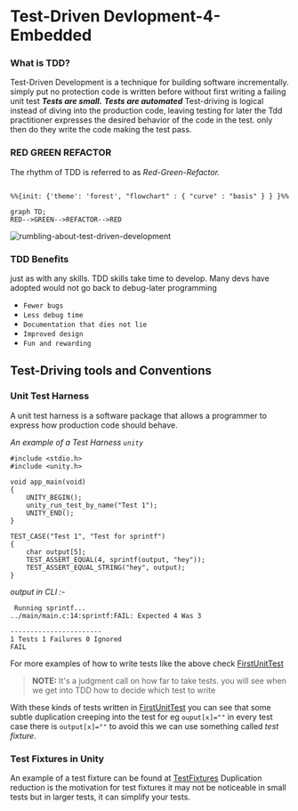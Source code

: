 

# Test-Driven Devlopment-4-Embedded

### What is TDD?
Test-Driven Development is a technique for building software incrementally. simply put no protection code is written before without first writing a failing unit test  _**Tests are small.**_ _**Tests are automated**_  Test-driving is logical instead of diving into the production code, leaving testing for later the Tdd practitioner expresses the desired behavior of the code in the test. only then do they write the code making the test pass.

### RED  GREEN REFACTOR
The rhythm of TDD is referred to as _Red-Green-Refactor._

```mermaid

%%{init: {'theme': 'forest', "flowchart" : { "curve" : "basis" } } }%%

graph TD;
RED-->GREEN-->REFACTOR-->RED
```

![rumbling-about-test-driven-development](https://user-images.githubusercontent.com/98380527/203617797-2ecde856-e67c-44a8-a632-329ee0d74849.jpeg)

### TDD Benefits
just as with any skills.  TDD skills take time to develop. Many devs have adopted would not go back to debug-later programming 

- `Fewer bugs`
- `Less debug time`
- `Documentation that dies not lie`
- `Improved design`
-  `Fun and rewarding`

## Test-Driving tools and Conventions

### Unit Test Harness

A unit test harness is a software package that allows a programmer
to express how production code should behave.

_*An example of a Test Harness  `unity`*_

```
#include <stdio.h>
#include <unity.h>

void app_main(void)
{
    UNITY_BEGIN();
    unity_run_test_by_name("Test 1");
    UNITY_END();
}

TEST_CASE("Test 1", "Test for sprintf")
{
    char output[5];
    TEST_ASSERT_EQUAL(4, sprintf(output, "hey"));
    TEST_ASSERT_EQUAL_STRING("hey", output);
}
```

*output in CLI :-*

```
 Running sprintf...
../main/main.c:14:sprintf:FAIL: Expected 4 Was 3

-----------------------
1 Tests 1 Failures 0 Ignored 
FAIL
```
For more examples of how to write tests like the above check [FirstUnitTest](https://github.com/segin-GH/TDD-4-Embedded/tree/main/FirstUnitTest/main/main.c) 

>**NOTE:** It's a judgment call on how far to take tests. you will see when we get into TDD  how to decide which test to write

With these kinds of tests written in [FirstUnitTest](https://github.com/segin-GH/TDD-4-Embedded/tree/main/FirstUnitTest/main/main.c)  you can see that some subtle duplication creeping into the test for eg `ouput[x]=""`  in every test case there is `output[x]=""` to avoid this we can use something called _test fixture_.

### Test Fixtures in Unity
An example of a test fixture can be found at [TestFixtures](https://github.com/segin-GH/TDD-4-Embedded/blob/main/testFixtures/main/main.c)
Duplication reduction is the motivation for test fixtures it may not be 
noticeable in small tests but in larger tests, it can simplify your tests.
